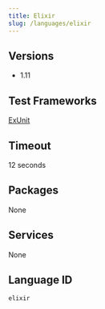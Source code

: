 ```yaml
---
title: Elixir
slug: /languages/elixir
---
```



## Versions

- 1.11

## Test Frameworks

[ExUnit](https://hexdocs.pm/ex_unit/ExUnit.html)

## Timeout

12 seconds

## Packages

None

## Services

None

## Language ID

`elixir`
